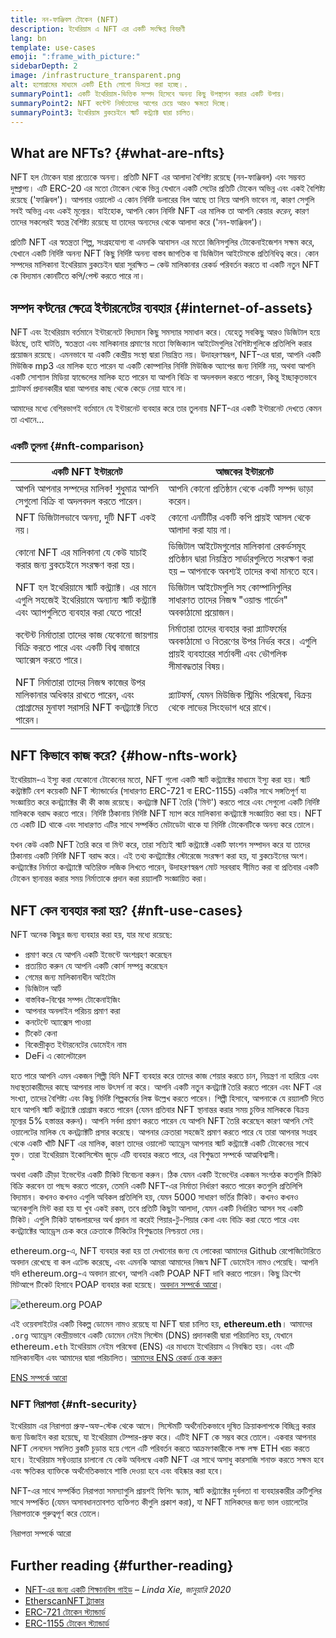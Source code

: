 ```yaml
---
title: নন-ফাঞ্জিবল টোকেন (NFT)
description: ইথেরিয়াম এ NFT এর একটি সংক্ষিপ্ত বিবরণী
lang: bn
template: use-cases
emoji: ":frame_with_picture:"
sidebarDepth: 2
image: /infrastructure_transparent.png
alt: হলোগ্রামের মাধ্যমে একটি Eth লোগো ডিসপ্লে করা হচ্ছে।.
summaryPoint1: একটি ইথেরিয়াম-ভিত্তিক সম্পদ হিসেবে অনন্য কিছু উপস্থাপন করার একটি উপায়।
summaryPoint2: NFT কন্টেন্ট নির্মাতাদের আগের চেয়ে আরও ক্ষমতা দিচ্ছে।
summaryPoint3: ইথেরিয়াম ব্লকচেইনে স্মার্ট কন্ট্র্যাক্ট দ্বারা চালিত।
---
```


## What are NFTs? {#what-are-nfts}

NFT হল টোকেন যারা প্রত্যেকে অনন্য। প্রতিটি NFT এর আলাদা বৈশিষ্ট্য রয়েছে (নন-ফাঞ্জিবল) এবং সম্ভবত দুষ্প্রাপ্য। এটি ERC-20 এর মতো টোকেন থেকে ভিন্ন যেখানে একটি সেটের প্রতিটি টোকেন অভিন্ন এবং একই বৈশিষ্ট্য রয়েছে ('ফাঞ্জিবল')। আপনার ওয়ালেট এ কোন নির্দিষ্ট ডলারের বিল আছে তা নিয়ে আপনি ভাবেন না, কারণ সেগুলি সবই অভিন্ন এবং একই মূল্যের। যাইহোক, আপনি কোন নির্দিষ্ট NFT এর মালিক তা আপনি কেয়ার _করেন_, কারণ তাদের সকলেরই স্বতন্ত্র বৈশিষ্ট্য রয়েছে যা তাদের অন্যদের থেকে আলাদা করে ('নন-ফাঞ্জিবল')।

প্রতিটি NFT এর স্বতন্ত্রতা শিল্প, সংগ্রহযোগ্য বা এমনকি আবাসন এর মতো জিনিসগুলির টোকেনাইজেশন সক্ষম করে, যেখানে একটি নির্দিষ্ট অনন্য NFT কিছু নির্দিষ্ট অনন্য বাস্তব জাগতিক বা ডিজিটাল আইটেমকে প্রতিনিধিত্ব করে। কোন সম্পদের মালিকানা ইথেরিয়াম ব্লকচেইন দ্বারা সুরক্ষিত – কেউ মালিকানার রেকর্ড পরিবর্তন করতে বা একটি নতুন NFT কে বিদ্যমান কোনটিতে কপি/পেস্ট করতে পারে না।

<YouTube id="Xdkkux6OxfM" />

## সম্পদ বণ্টনের ক্ষেত্রে ইন্টারনেটের ব্যবহার {#internet-of-assets}

NFT এবং ইথেরিয়াম বর্তমানে ইন্টারনেটে বিদ্যমান কিছু সমস্যার সমাধান করে। যেহেতু সবকিছু আরও ডিজিটাল হয়ে উঠছে, তাই ঘাটতি, স্বতন্ত্রতা এবং মালিকানার প্রমাণের মতো ফিজিক্যাল আইটেমগুলির বৈশিষ্ট্যগুলিকে প্রতিলিপি করার প্রয়োজন রয়েছে। এমনভাবে যা একটি কেন্দ্রীয় সংস্থা দ্বারা নিয়ন্ত্রিত নয়। উদাহরণস্বরূপ, NFT-এর দ্বারা, আপনি একটি মিউজিক mp3 এর মালিক হতে পারেন যা একটি কোম্পানির নির্দিষ্ট মিউজিক অ্যাপের জন্য নির্দিষ্ট নয়, অথবা আপনি একটি সোশ্যাল মিডিয়া হ্যান্ডেলের মালিক হতে পারেন যা আপনি বিক্রি বা অদলবদল করতে পারেন, কিন্তু ইচ্ছাকৃতভাবে প্ল্যাটফর্ম প্রদানকারীর দ্বারা আপনার কাছ থেকে কেড়ে নেয়া যাবে না।

আমাদের মধ্যে বেশিরভাগই বর্তমানে যে ইন্টারনেট ব্যবহার করে তার তুলনায় NFT-এর একটি ইন্টারনেট দেখতে কেমন তা এখানে...

### একটি তুলনা {#nft-comparison}

| একটি NFT ইন্টারনেট                                                                                                                          | আজকের ইন্টারনেট                                                                                                                              |
| ------------------------------------------------------------------------------------------------------------------------------------------- | -------------------------------------------------------------------------------------------------------------------------------------------- |
| আপনি আপনার সম্পদের মালিক! শুধুমাত্র আপনি সেগুলো বিক্রি বা অদলবদল করতে পারেন।                                                                | আপনি কোনো প্রতিষ্ঠান থেকে একটি সম্পদ ভাড়া করেন।                                                                                              |
| NFT ডিজিটালভাবে অনন্য, দুটি NFT একই নয়।                                                                                                    | কোনো এনটিটির একটি কপি প্রায়ই আসল থেকে আলাদা করা যায় না।                                                                                    |
| কোনো NFT এর মালিকানা যে কেউ যাচাই করার জন্য ব্লকচেইনে সংরক্ষণ করা হয়।                                                                      | ডিজিটাল আইটেমগুলোর মালিকানা রেকর্ডসমূহ প্রতিষ্ঠান দ্বারা নিয়ন্ত্রিত সার্ভারগুলিতে সংরক্ষণ করা হয় – আপনাকে অবশ্যই তাদের কথা মানতে হবে।      |
| NFT হল ইথেরিয়ামে স্মার্ট কন্ট্র্যাক্ট। এর মানে এগুলি সহজেই ইথেরিয়ামে অন্যান্য স্মার্ট কন্ট্র্যাক্ট এবং অ্যাপগুলিতে ব্যবহার করা যেতে পারে! | ডিজিটাল আইটেমগুলি সহ কোম্পানিগুলির সাধারণত তাদের নিজস্ব "ওয়াল্ড গার্ডেন" অবকাঠামো প্রয়োজন।                                                  |
| কন্টেন্ট নির্মাতারা তাদের কাজ যেকোনো জায়গায় বিক্রি করতে পারে এবং একটি বিশ্ব বাজারে অ্যাক্সেস করতে পারে।                                   | নির্মাতারা তাদের ব্যবহার করা প্ল্যাটফর্মের অবকাঠামো ও বিতরণের উপর নির্ভর করে। এগুলি প্রায়ই ব্যবহারের শর্তাবলী এবং ভৌগলিক সীমাবদ্ধতার বিষয়। |
| NFT নির্মাতারা তাদের নিজস্ব কাজের উপর মালিকানার অধিকার রাখতে পারেন, এবং প্রোগ্রামের মুনাফা সরাসরি NFT কনট্র্যাক্টে নিতে পারেন।              | প্ল্যাটফর্ম, যেমন মিউজিক স্ট্রিমিং পরিষেবা, বিক্রয় থেকে লাভের সিংহভাগ ধরে রাখে।                                                             |

## NFT কিভাবে কাজ করে? {#how-nfts-work}

ইথেরিয়াম-এ ইস্যু করা যেকোনো টোকেনের মতো, NFT গুলো একটি স্মার্ট কন্ট্র্যাক্টের মাধ্যমে ইস্যু করা হয়। স্মার্ট কন্ট্রাক্টটি বেশ কয়েকটি NFT স্ট্যান্ডার্ডের (সাধারণত ERC-721 বা ERC-1155) একটির সাথে সঙ্গতিপূর্ণ যা সংজ্ঞায়িত করে কনট্র্যাক্টের কী কী কাজ রয়েছে। কনট্র্যাক্ট NFT তৈরি ('মিন্ট') করতে পারে এবং সেগুলো একটি নির্দিষ্ট মালিককে বরাদ্দ করতে পারে। নির্দিষ্ট ঠিকানায় নির্দিষ্ট NFT ম্যাপ করে মালিকানা কনট্র্যাক্টে সংজ্ঞায়িত করা হয়। NFT তে একটি ID থাকে এবং সাধারণত এটির সাথে সম্পর্কিত মেটাডেটা থাকে যা নির্দিষ্ট টোকেনটিকে অনন্য করে তোলে।

যখন কেউ একটি NFT তৈরি করে বা মিন্ট করে, তারা সত্যিই স্মার্ট কন্ট্র্যাক্টে একটি ফাংশন সম্পাদন করে যা তাদের ঠিকানায় একটি নির্দিষ্ট NFT বরাদ্দ করে। এই তথ্য কনট্র্যাক্টের স্টোরেজে সংরক্ষণ করা হয়, যা ব্লকচেইনের অংশ। কনট্র্যাক্টের নির্মাতা কনট্র্যাক্টে অতিরিক্ত লজিক লিখতে পারেন, উদাহরণস্বরূপ মোট সরবরাহ সীমিত করা বা প্রতিবার একটি টোকেন স্থানান্তর করার সময় নির্মাতাকে প্রদান করা রয়্যালটি সংজ্ঞায়িত করা।

## NFT কেন ব্যবহার করা হয়? {#nft-use-cases}

NFT অনেক কিছুর জন্য ব্যবহার করা হয়, যার মধ্যে রয়েছে:

- প্রমাণ করে যে আপনি একটি ইভেন্টে অংশগ্রহণ করেছেন
- প্রত্যয়িত করুন যে আপনি একটি কোর্স সম্পন্ন করেছেন
- গেমের জন্য মালিকানাধীন আইটেম
- ডিজিটাল আর্ট
- বাস্তবিক-বিশ্বের সম্পদ টোকেনাইজিং
- আপনার অনলাইন পরিচয় প্রমাণ করা
- কনটেন্টে অ্যাক্সেস পাওয়া
- টিকেট কেনা
- বিকেন্দ্রীকৃত ইন্টারনেটের ডোমেইন নাম
- DeFi এ কোলেটারেল

হতে পারে আপনি এমন একজন শিল্পী যিনি NFT ব্যবহার করে তাদের কাজ শেয়ার করতে চান, নিয়ন্ত্রণ না হারিয়ে এবং মধ্যস্থতাকারীদের কাছে আপনার লাভ উৎসর্গ না করে। আপনি একটি নতুন কনট্র্যাক্ট তৈরি করতে পারেন এবং NFT এর সংখ্যা, তাদের বৈশিষ্ট্য এবং কিছু নির্দিষ্ট শিল্পকর্মের লিঙ্ক উল্লেখ করতে পারেন। শিল্পী হিসাবে, আপনাকে যে রয়্যালটি দিতে হবে আপনি স্মার্ট কন্ট্র্যাক্টে প্রোগ্রাম করতে পারেন (যেমন প্রতিবার NFT স্থানান্তর করার সময় চুক্তির মালিককে বিক্রয় মূল্যের 5% হস্তান্তর করুন)। আপনি সর্বদা প্রমাণ করতে পারেন যে আপনি NFT তৈরি করেছেন কারণ আপনি সেই ওয়ালেটের মালিক যে কনট্র্যাক্টটি প্রসার করেছে। আপনার ক্রেতারা সহজেই প্রমাণ করতে পারে যে তারা আপনার সংগ্রহ থেকে একটি খাঁটি NFT এর মালিক, কারণ তাদের ওয়ালেট অ্যাড্রেস আপনার স্মার্ট কন্ট্র্যাক্টে একটি টোকেনের সাথে যুক্ত। তারা ইথেরিয়াম ইকোসিস্টেম জুড়ে এটি ব্যবহার করতে পারে, এর বিশুদ্ধতা সম্পর্কে আত্মবিশ্বাসী।

অথবা একটি ক্রীড়া ইভেন্টের একটি টিকিট বিবেচনা করুন। ঠিক যেমন একটি ইভেন্টের একজন সংগঠক কতগুলি টিকিট বিক্রি করবেন তা পছন্দ করতে পারেন, তেমনি একটি NFT-এর নির্মাতা নির্ধারণ করতে পারেন কতগুলি প্রতিলিপি বিদ্যমান। কখনও কখনও এগুলি অবিকল প্রতিলিপি হয়, যেমন 5000 সাধারণ ভর্তির টিকিট। কখনও কখনও অনেকগুলি মিন্ট করা হয় যা খুব একই রকম, তবে প্রতিটি কিছুটা আলাদা, যেমন একটি নির্ধারিত আসন সহ একটি টিকিট। এগুলি টিকিট হ্যান্ডলারদের অর্থ প্রদান না করেই পিয়ার-টু-পিয়ার কেনা এবং বিক্রি করা যেতে পারে এবং কনট্র্যাক্টের অ্যাড্রেস চেক করে ক্রেতাকে টিকিটের বিশুদ্ধতার নিশ্চয়তা দেয়।

ethereum.org-এ, NFT ব্যবহার করা হয় তা দেখানোর জন্য যে লোকেরা আমাদের Github রেপোজিটোরিতে অবদান রেখেছে বা কল এটেন্ড করেছে, এবং এমনকি আমরা আমাদের নিজস্ব NFT ডোমেইন নামও পেয়েছি। আপনি যদি ethereum.org-এ অবদান রাখেন, আপনি একটি POAP NFT দাবি করতে পারেন। কিছু ক্রিপ্টো মিটআপে টিকেট হিসাবে POAP ব্যবহার করা হয়েছে। [অবদান সম্পর্কে আরো](/contributing/#poap)।

![ethereum.org POAP](./poap.png)

এই ওয়েবসাইটের একটি বিকল্প ডোমেন নামও রয়েছে যা NFT দ্বারা চালিত হয়, **ethereum.eth**। আমাদের `.org` অ্যাড্রেস কেন্দ্রীয়ভাবে একটি ডোমেন নেইম সিস্টেম (DNS) প্রদানকারী দ্বারা পরিচালিত হয়, যেখানে ethereum`.eth` ইথেরিয়াম নেইম পরিষেবা (ENS) এর মাধ্যমে ইথেরিয়াম এ নিবন্ধিত হয়। এবং এটি মালিকানাধীন এবং আমাদের দ্বারা পরিচালিত। [আমাদের ENS রেকর্ড চেক করুন](https://app.ens.domains/name/ethereum.eth)

[ENS সম্পর্কে আরো](https://app.ens.domains)

<Divider />

### NFT নিরাপত্তা {#nft-security}

ইথেরিয়াম এর নিরাপত্তা প্রুফ-অফ-স্টেক থেকে আসে। সিস্টেমটি অর্থনৈতিকভাবে দূষিত ক্রিয়াকলাপকে বিচ্ছিন্ন করার জন্য ডিজাইন করা হয়েছে, যা ইথেরিয়াম টেম্পার-প্রুফ করে। এটিই NFT কে সম্ভব করে তোলে। একবার আপনার NFT লেনদেন সম্বলিত ব্লকটি চূড়ান্ত হয়ে গেলে এটি পরিবর্তন করতে আক্রমণকারীকে লক্ষ লক্ষ ETH খরচ করতে হবে। ইথেরিয়াম সফ্টওয়্যার চালানো যে কেউ অবিলম্বে একটি NFT এর সাথে অসাধু কারসাজি শনাক্ত করতে সক্ষম হবে এবং ক্ষতিকর ব্যাক্তিকে অর্থনৈতিকভাবে শাস্তি দেওয়া হবে এবং বহিষ্কার করা হবে।

NFT-এর সাথে সম্পর্কিত নিরাপত্তা সমস্যাগুলি প্রায়শই ফিশিং স্ক্যাম, স্মার্ট কন্ট্র্যাক্টের দুর্বলতা বা ব্যবহারকারীর ত্রুটিগুলির সাথে সম্পর্কিত (যেমন অসাবধানতাবশত ব্যক্তিগত কীগুলি প্রকাশ করা), যা NFT মালিকদের জন্য ভাল ওয়ালেটের নিরাপত্তাকে গুরুত্বপূর্ণ করে তোলে।

<ButtonLink to="/security/">
  নিরাপত্তা সম্পর্কে আরো
</ButtonLink>

## Further reading {#further-reading}

- [NFT-এর জন্য একটি শিক্ষানবিস গাইড](https://linda.mirror.xyz/df649d61efb92c910464a4e74ae213c4cab150b9cbcc4b7fb6090fc77881a95d) – _Linda Xie, জানুয়ারি 2020_
- [EtherscanNFT ট্র্যাকার](https://etherscan.io/nft-top-contracts)
- [ERC-721 টোকেন স্ট্যান্ডার্ড](/developers/docs/standards/tokens/erc-721/)
- [ERC-1155 টোকেন স্ট্যান্ডার্ড](/developers/docs/standards/tokens/erc-1155/)

<Divider />

<QuizWidget quizKey="nfts" />
